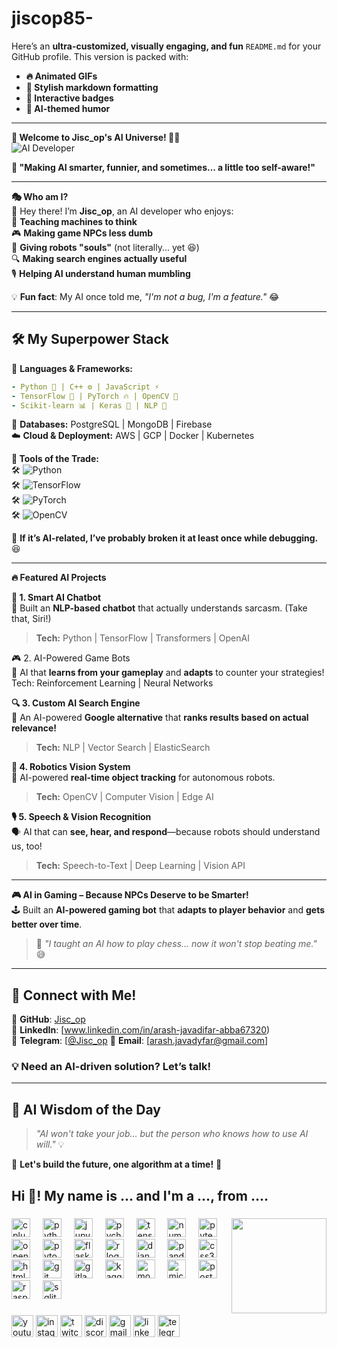 # jiscop85-
Here’s an **ultra-customized, visually engaging, and fun** `README.md` for your GitHub profile. This version is packed with:  
- **🔥 Animated GIFs**  
- **🎨 Stylish markdown formatting**  
- **🤖 Interactive badges**  
- **🚀 AI-themed humor**  

---

**👋 Welcome to Jisc_op's AI Universe! 🤖🚀**  
![AI Developer](https://media.giphy.com/media/xTiTnxpQ3ghPiB2Hp6/giphy.gif)  

**🌟 "Making AI smarter, funnier, and sometimes... a little too self-aware!"**  

---

 **🎭 Who am I?**  
👋 Hey there! I’m **Jisc_op**, an AI developer who enjoys:  
🚀 **Teaching machines to think**  
🎮 **Making game NPCs less dumb**  
🤖 **Giving robots "souls"** (not literally... yet 😆)  
🔍 **Making search engines actually useful**  
🎙 **Helping AI understand human mumbling**  

💡 **Fun fact**: My AI once told me, _"I'm not a bug, I'm a feature."_ 😂  

---

## **🛠️ My Superpower Stack**  

🎯 **Languages & Frameworks:**  
```yaml
- Python 🐍 | C++ ⚙️ | JavaScript ⚡  
- TensorFlow 🧠 | PyTorch 🔥 | OpenCV 👀  
- Scikit-learn 📊 | Keras 🤖 | NLP 🚀
```

💾 **Databases:** PostgreSQL | MongoDB | Firebase  
☁️ **Cloud & Deployment:** AWS | GCP | Docker | Kubernetes  

 **🚀 Tools of the Trade:**  
🛠️ ![Python](https://img.shields.io/badge/Python-🐍-blue?style=flat&logo=python)  
🛠️ ![TensorFlow](https://img.shields.io/badge/TensorFlow-🧠-orange?style=flat&logo=tensorflow)  
🛠️ ![PyTorch](https://img.shields.io/badge/PyTorch-🔥-red?style=flat&logo=pytorch)  
🛠️ ![OpenCV](https://img.shields.io/badge/OpenCV-👀-blueviolet?style=flat&logo=opencv)  

🔧 **If it’s AI-related, I’ve probably broken it at least once while debugging.** 😆  

---

 **🔥 Featured AI Projects**  

 **🧠 1. Smart AI Chatbot**  
🤖 Built an **NLP-based chatbot** that actually understands sarcasm. (Take that, Siri!)  
> **Tech:** Python | TensorFlow | Transformers | OpenAI  

🎮 2. AI-Powered Game Bots  
🎯 AI that **learns from your gameplay** and **adapts** to counter your strategies!  
Tech: Reinforcement Learning | Neural Networks  

 **🔍 3. Custom AI Search Engine**  
🚀 An AI-powered **Google alternative** that **ranks results based on actual relevance!**  
> **Tech:** NLP | Vector Search | ElasticSearch  

 **🤖 4. Robotics Vision System**  
👀 AI-powered **real-time object tracking** for autonomous robots.  
> **Tech:** OpenCV | Computer Vision | Edge AI  

 **🎙 5. Speech & Vision Recognition**  
🗣 AI that can **see, hear, and respond**—because robots should understand us, too!  
> **Tech:** Speech-to-Text | Deep Learning | Vision API  

---

 **🎮 AI in Gaming – Because NPCs Deserve to be Smarter!**  
🕹 Built an **AI-powered gaming bot** that **adapts to player behavior** and **gets better over time**.  
> 🎯 _"I taught an AI how to play chess... now it won't stop beating me."_ 😅  



---

## **🚀 Connect with Me!**  
📌 **GitHub**: [Jisc_op](https://github.com/Jisc_op)  
📌 **LinkedIn**: [www.linkedin.com/in/arash-javadifar-abba67320)  
📌 **Telegram**: [[@Jisc_op](https://twitter.com/Jisc_op](https://t.me/Jisc_op))  
📌 **Email**: [arash.javadyfar@gmail.com]  

### **💡 Need an AI-driven solution? Let’s talk!**  

---

## **🤖 AI Wisdom of the Day**  
> _"AI won't take your job... but the person who knows how to use AI will."_ 💡  

🚀 **Let's build the future, one algorithm at a time!** 🚀  
<h2 align="left">Hi 👋! My name is ... and I'm a ..., from ....</h2>

###

<img align="right" height="152" src="https://www.google.com/url?sa=i&url=https%3A%2F%2Ficonscout.com%2Flottie-animations%2Fai-integration&psig=AOvVaw2ezKJc7lgD6ZiJlcNZKb-r&ust=1741605228267000&source=images&cd=vfe&opi=89978449&ved=0CBMQjRxqFwoTCMiNoJjv_IsDFQAAAAAdAAAAABAJ"  />

###

<div align="left">
  <img src="https://cdn.jsdelivr.net/gh/devicons/devicon/icons/cplusplus/cplusplus-original.svg" height="30" alt="cplusplus logo"  />
  <img width="12" />
  <img src="https://cdn.jsdelivr.net/gh/devicons/devicon/icons/python/python-original.svg" height="30" alt="python logo"  />
  <img width="12" />
  <img src="https://cdn.jsdelivr.net/gh/devicons/devicon/icons/jupyter/jupyter-original.svg" height="30" alt="jupyter logo"  />
  <img width="12" />
  <img src="https://cdn.jsdelivr.net/gh/devicons/devicon/icons/pycharm/pycharm-original.svg" height="30" alt="pycharm logo"  />
  <img width="12" />
  <img src="https://cdn.jsdelivr.net/gh/devicons/devicon/icons/tensorflow/tensorflow-original.svg" height="30" alt="tensorflow logo"  />
  <img width="12" />
  <img src="https://cdn.jsdelivr.net/gh/devicons/devicon/icons/numpy/numpy-original.svg" height="30" alt="numpy logo"  />
  <img width="12" />
  <img src="https://cdn.jsdelivr.net/gh/devicons/devicon/icons/pytest/pytest-original.svg" height="30" alt="pytest logo"  />
  <img width="12" />
  <img src="https://cdn.jsdelivr.net/gh/devicons/devicon/icons/opencv/opencv-original.svg" height="30" alt="opencv logo"  />
  <img width="12" />
  <img src="https://cdn.jsdelivr.net/gh/devicons/devicon/icons/pytorch/pytorch-original.svg" height="30" alt="pytorch logo"  />
  <img width="12" />
  <img src="https://cdn.jsdelivr.net/gh/devicons/devicon/icons/flask/flask-original.svg" height="30" alt="flask logo"  />
  <img width="12" />
  <img src="https://cdn.jsdelivr.net/gh/devicons/devicon/icons/r/r-original.svg" height="30" alt="r logo"  />
  <img width="12" />
  <img src="https://cdn.jsdelivr.net/gh/devicons/devicon/icons/django/django-plain.svg" height="30" alt="django logo"  />
  <img width="12" />
  <img src="https://cdn.jsdelivr.net/gh/devicons/devicon/icons/pandas/pandas-original.svg" height="30" alt="pandas logo"  />
  <img width="12" />
  <img src="https://cdn.jsdelivr.net/gh/devicons/devicon/icons/css3/css3-original.svg" height="30" alt="css3 logo"  />
  <img width="12" />
  <img src="https://cdn.jsdelivr.net/gh/devicons/devicon/icons/html5/html5-original.svg" height="30" alt="html5 logo"  />
  <img width="12" />
  <img src="https://cdn.jsdelivr.net/gh/devicons/devicon/icons/git/git-original.svg" height="30" alt="git logo"  />
  <img width="12" />
  <img src="https://cdn.jsdelivr.net/gh/devicons/devicon/icons/gitlab/gitlab-original.svg" height="30" alt="gitlab logo"  />
  <img width="12" />
  <img src="https://cdn.jsdelivr.net/gh/devicons/devicon/icons/kaggle/kaggle-original.svg" height="30" alt="kaggle logo"  />
  <img width="12" />
  <img src="https://cdn.jsdelivr.net/gh/devicons/devicon/icons/mongodb/mongodb-original.svg" height="30" alt="mongodb logo"  />
  <img width="12" />
  <img src="https://cdn.jsdelivr.net/gh/devicons/devicon/icons/microsoftsqlserver/microsoftsqlserver-plain.svg" height="30" alt="microsoftsqlserver logo"  />
  <img width="12" />
  <img src="https://cdn.jsdelivr.net/gh/devicons/devicon/icons/postgresql/postgresql-original.svg" height="30" alt="postgresql logo"  />
  <img width="12" />
  <img src="https://cdn.jsdelivr.net/gh/devicons/devicon/icons/raspberrypi/raspberrypi-original.svg" height="30" alt="raspberrypi logo"  />
  <img width="12" />
  <img src="https://cdn.jsdelivr.net/gh/devicons/devicon/icons/sqlite/sqlite-original.svg" height="30" alt="sqlite logo"  />
</div>

###

<div align="left">
  <img src="https://img.shields.io/static/v1?message=Youtube&logo=youtube&label=&color=FF0000&logoColor=white&labelColor=&style=for-the-badge" height="35" alt="youtube logo"  />
  <img src="https://img.shields.io/static/v1?message=Instagram&logo=instagram&label=&color=E4405F&logoColor=white&labelColor=&style=for-the-badge" height="35" alt="instagram logo"  />
  <img src="https://img.shields.io/static/v1?message=Twitch&logo=twitch&label=&color=9146FF&logoColor=white&labelColor=&style=for-the-badge" height="35" alt="twitch logo"  />
  <img src="https://img.shields.io/static/v1?message=Discord&logo=discord&label=&color=7289DA&logoColor=white&labelColor=&style=for-the-badge" height="35" alt="discord logo"  />
  <img src="https://img.shields.io/static/v1?message=Gmail&logo=gmail&label=&color=D14836&logoColor=white&labelColor=&style=for-the-badge" height="35" alt="gmail logo"  />
  <img src="https://img.shields.io/static/v1?message=LinkedIn&logo=linkedin&label=&color=0077B5&logoColor=white&labelColor=&style=for-the-badge" height="35" alt="linkedin logo"  />
  <img src="https://img.shields.io/static/v1?message=Telegram&logo=telegram&label=&color=2CA5E0&logoColor=white&labelColor=&style=for-the-badge" height="35" alt="telegram logo"  />
</div>

###
